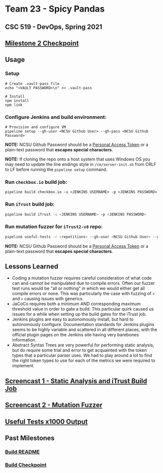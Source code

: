 # Team 23 - Spicy Pandas

## CSC 519 - DevOps, Spring 2021

## [Milestone 2 Checkpoint](CHECKPOINT.md)

## Usage

### Setup
```shell
# Create .vault-pass file
echo "<VAULT PASSWORD>\n" >> .vault-pass

# Install
npm install
npm link
```

### Configure Jenkins and build environment:

```shell
# Provision and configure VM
pipeline setup --gh-user <NCSU Github User> --gh-pass <NCSU Github Password>
```
**NOTE:** NCSU Github Password should be a [Personal Access Token](https://docs.github.com/en/github/authenticating-to-github/creating-a-personal-access-token) or a plain-text password that **escapes special characters**.

**NOTE:** If cloning the repo onto a host system that uses Windows OS you may need to update the line endings style in `/cm/server-init.sh` from CRLF to LF before running the `pipeline setup` command.

### Run `checkbox.io` build job:

```shell
pipeline build checkbox.io -u <JENKINS USERNAME> -p <JENKINS PASSWORD>
```

### Run `iTrust` build job:
```sh
pipeline build iTrust -u <JENKINS USERNAME> -p <JENKINS PASSWORD>
```

### Run mutation fuzzer for `iTrust2-v8` repo:
```sh
pipeline useful-tests -c <repetitions> --gh-user <NCSU Github User> --gh-pass <NCSU Github Password>
```
**NOTE:** NCSU Github Password should be a [Personal Access Token](https://docs.github.com/en/github/authenticating-to-github/creating-a-personal-access-token) or a plain-text password that **escapes special characters**.

## Lessons Learned
- Coding a mutation fuzzer requires careful consideration of what code can and cannot be manipulated due to compile errors. Often our fuzzer test runs would be "all or nothing" in which we would either get all compile errors or none. This was particularly the case with fuzzing of `<` and `>` causing issues with generics.
- JaCoCo requires both a minimum AND corresponding maximum threshold value in order to gate a build. This particular quirk caused us issues for a while when setting up the build gates for the iTrust job.
- Jenkins plugins are easy to autonomously install, but hard to autonomously configure. Documentation standards for Jenkins plugins seems to be highly variable and scattered in all different places, with the official plugin pages on the Jenkins site having very barebones information.
- Abstract Syntax Trees are very powerful for performing static analysis, but do require some trial and error to get acquainted with the token types that a particular parser uses. We had to play around a lot to find the right token types to use for each of the metrics we were required to implement.

## [Screencast 1 - Static Analysis and iTrust Build Job](https://youtu.be/IgJYQdkNrak)
## [Screencast 2 - Mutation Fuzzer](https://youtu.be/e_FJ0DjnOJ0)
## [Useful Tests x1000 Output](mutations-output.txt)

## Past Milestones
### [Build README](M1%20Docs/README.md)
### [Build Checkpoint](M1%20Docs/CHECKPOINT.md)
